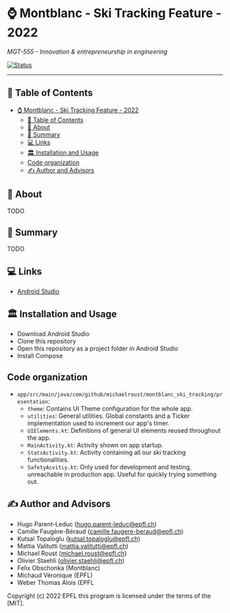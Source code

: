 # ⌚️ Montblanc - Ski Tracking Feature - 2022
<i>MGT-555 - Innovation & entrepreneurship in engineering</i>

[![Status](https://img.shields.io/badge/status-active-success.svg)]()

---

## 📝 Table of Contents
- [⌚️ Montblanc - Ski Tracking Feature - 2022](#️-montblanc---ski-tracking-feature---2022)
  - [📝 Table of Contents](#-table-of-contents)
  - [🧐 About](#-about)
  - [🏁 Summary](#-summary)
  - [💻 Links](#-links)
  - [🏛 Installation and Usage](#-installation-and-usage)
  - [Code organization](#code-organization)
  - [✍️ Author and Advisors](#️-author-and-advisors)

## 🧐 About
TODO

## 🏁 Summary
TODO

## 💻 Links
- <a href="https://developer.android.com/studio?gclid=Cj0KCQjwteOaBhDuARIsADBqRejGiRHy0a3ZSJ92Rs2zOCbQZUr9CVS1UY6qBSoiPj3i9AZIqBBpN5MaAnv8EALw_wcB&gclsrc=aw.ds">Android Studio</a>


## 🏛 Installation and Usage
- Download Android Studio
- Clone this repository
- Open this repository as a project folder in Android Studio
- Install Compose

## Code organization
- `app/src/main/java/com/github/michaelroust/montblanc_ski_tracking/presentation`:
    - `theme`: Contains UI Theme configuration for the whole app.
    - `utilities`: General utilities. Global constants and a Ticker implementation used to increment our app's timer.
    - `UIElements.kt`: Definitions of general UI elements reused throughout the app.
    - `MainActivity.kt`: Activity shown on app startup.
    - `StatsActivity.kt`: Activity containing all our ski tracking functionalities.
    - `SafetyAcvitiy.kt`: Only used for development and testing, unreachable in
      production app. Useful for quickly trying something out.

## ✍️ Author and Advisors
- Hugo Parent-Leduc (<a
                style="color: black;"
                href="mailto:hugo.parent-leduc@epfl.ch">hugo.parent-leduc@epfl.ch</a>)
- Camille Faugère-Béraud (<a
                style="color: black;"
                href="mailto:camille.faugere-beraud@epfl.ch">camille.faugere-beraud@epfl.ch</a>)
- Kutsal Topaloglu (<a
                style="color: black;"
                href="mailto:kutsal.topaloglu@epfl.ch">kutsal.topaloglu@epfl.ch</a>)
- Mattia Valitutti (<a
                style="color: black;"
                href="mailto:mattia.valitutti@epfl.ch">mattia.valitutti@epfl.ch</a>)
- Michael Roust (<a
                style="color: black;"
                href="mailto:michael.roust@epfl.ch">michael.roust@epfl.ch</a>)
- Olivier Staehli (<a
                style="color: black;"
                href="mailto:olivier.staehli@epfl.ch">olivier.staehli@epfl.ch</a>)
- Felix Obschonka (Montblanc)
- Michaud Véronique (EPFL)
- Weber Thomas Alois (EPFL


Copyright (c) 2022 EPFL
this program is licensed under the terms of the [MIT].
